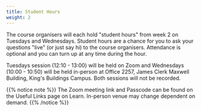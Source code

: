 ```yaml
---
title: Student Hours
weight: 2
---
```


The course organisers will each hold "student hours" from week 2 on Tuesdays and Wednesdays. Student hours are a chance for you to ask your questions "live" (or just say hi) to the course organisers. Attendance is optional and you can turn up at any time during the hour.

Tuesdays session (12:10 - 13:00) will be held on Zoom and Wednesdays (10:00 - 10:50) will be held in-person at Office 2257, James Clerk Maxwell Building, King's Buildings Campus. Both sessions will not be recorded.

{{% notice note %}}
The Zoom meeting link and Passcode can be found on the <a id="UsefulLinks">Useful Links</a> page on Learn. In-person venue may change dependent on demand.
{{% /notice %}}